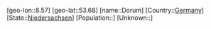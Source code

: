 ﻿---
location: [53.68,8.57]
type: City
tags:
- geo/City


SpocWebEntityId: 29856
isDeleted: false
confidential: public

---
[geo-lon::8.57]
[geo-lat::53.68]
[name::Dorum]
[Country::[Germany](geo/Continent/Europe/Germany.md)]
[State::[Niedersachsen](geo/Continent/Europe/Germany/Niedersachsen.md)]
[Population::]
[Unknown::]

